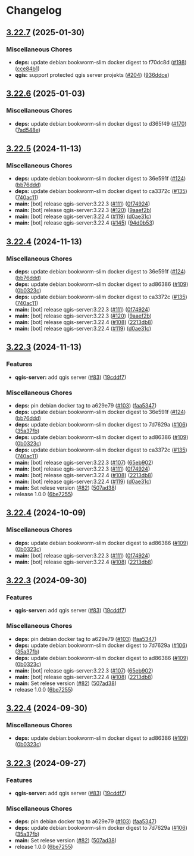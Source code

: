 # Changelog

## [3.22.7](https://github.com/teutonet/oci-images/compare/qgis-server-v3.22.6...qgis-server-v3.22.7) (2025-01-30)


### Miscellaneous Chores

* **deps:** update debian:bookworm-slim docker digest to f70dc8d ([#198](https://github.com/teutonet/oci-images/issues/198)) ([cce84b1](https://github.com/teutonet/oci-images/commit/cce84b18ef0aa1e3f8aca3aad8c5f5d08ea1fd73))
* **qgis:** support protected qgis server projekts ([#204](https://github.com/teutonet/oci-images/issues/204)) ([936ddce](https://github.com/teutonet/oci-images/commit/936ddce2d5789988fe032cad135601c8134d9f38))

## [3.22.6](https://github.com/teutonet/oci-images/compare/qgis-server-v3.22.5...qgis-server-v3.22.6) (2025-01-03)


### Miscellaneous Chores

* **deps:** update debian:bookworm-slim docker digest to d365f49 ([#170](https://github.com/teutonet/oci-images/issues/170)) ([7ad548e](https://github.com/teutonet/oci-images/commit/7ad548e5ddb2e024f718d73abd2b9b18904d615e))

## [3.22.5](https://github.com/teutonet/oci-images/compare/qgis-server-v3.22.4...qgis-server-v3.22.5) (2024-11-13)


### Miscellaneous Chores

* **deps:** update debian:bookworm-slim docker digest to 36e591f ([#124](https://github.com/teutonet/oci-images/issues/124)) ([bb76ddd](https://github.com/teutonet/oci-images/commit/bb76ddd9b0fb8b98caecb786901c35f04aacd843))
* **deps:** update debian:bookworm-slim docker digest to ca3372c ([#135](https://github.com/teutonet/oci-images/issues/135)) ([740ac11](https://github.com/teutonet/oci-images/commit/740ac11fe422523acf6fd64b17cbb955a87d1c4a))
* **main:** [bot] release qgis-server:3.22.3 ([#111](https://github.com/teutonet/oci-images/issues/111)) ([0f74924](https://github.com/teutonet/oci-images/commit/0f74924dd85adbf6071001cb28f923588370dffe))
* **main:** [bot] release qgis-server:3.22.3 ([#120](https://github.com/teutonet/oci-images/issues/120)) ([9aaef2b](https://github.com/teutonet/oci-images/commit/9aaef2babb4dc2069f854a130ff74ce6f5a82819))
* **main:** [bot] release qgis-server:3.22.4 ([#119](https://github.com/teutonet/oci-images/issues/119)) ([d0ae31c](https://github.com/teutonet/oci-images/commit/d0ae31c406fbc6695b8f56c29362dd6bde4c8581))
* **main:** [bot] release qgis-server:3.22.4 ([#145](https://github.com/teutonet/oci-images/issues/145)) ([94d0b53](https://github.com/teutonet/oci-images/commit/94d0b535ec9477812307b10fb955405bb6f0e202))

## [3.22.4](https://github.com/teutonet/oci-images/compare/qgis-server-v3.22.3...qgis-server-v3.22.4) (2024-11-13)


### Miscellaneous Chores

* **deps:** update debian:bookworm-slim docker digest to 36e591f ([#124](https://github.com/teutonet/oci-images/issues/124)) ([bb76ddd](https://github.com/teutonet/oci-images/commit/bb76ddd9b0fb8b98caecb786901c35f04aacd843))
* **deps:** update debian:bookworm-slim docker digest to ad86386 ([#109](https://github.com/teutonet/oci-images/issues/109)) ([0b0323c](https://github.com/teutonet/oci-images/commit/0b0323c1f23e779126dd81c3fe0329e0129c8722))
* **deps:** update debian:bookworm-slim docker digest to ca3372c ([#135](https://github.com/teutonet/oci-images/issues/135)) ([740ac11](https://github.com/teutonet/oci-images/commit/740ac11fe422523acf6fd64b17cbb955a87d1c4a))
* **main:** [bot] release qgis-server:3.22.3 ([#111](https://github.com/teutonet/oci-images/issues/111)) ([0f74924](https://github.com/teutonet/oci-images/commit/0f74924dd85adbf6071001cb28f923588370dffe))
* **main:** [bot] release qgis-server:3.22.3 ([#120](https://github.com/teutonet/oci-images/issues/120)) ([9aaef2b](https://github.com/teutonet/oci-images/commit/9aaef2babb4dc2069f854a130ff74ce6f5a82819))
* **main:** [bot] release qgis-server:3.22.4 ([#108](https://github.com/teutonet/oci-images/issues/108)) ([2213db8](https://github.com/teutonet/oci-images/commit/2213db8443b8ca47fce0c4e5283b2a7aadca64c8))
* **main:** [bot] release qgis-server:3.22.4 ([#119](https://github.com/teutonet/oci-images/issues/119)) ([d0ae31c](https://github.com/teutonet/oci-images/commit/d0ae31c406fbc6695b8f56c29362dd6bde4c8581))

## [3.22.3](https://github.com/teutonet/oci-images/compare/qgis-server-v3.22.5...qgis-server-v3.22.3) (2024-11-13)


### Features

* **qgis-server:** add qgis server ([#83](https://github.com/teutonet/oci-images/issues/83)) ([19cddf7](https://github.com/teutonet/oci-images/commit/19cddf7d4db1e9cd3293340fc75b9a12b0c7b570))


### Miscellaneous Chores

* **deps:** pin debian docker tag to a629e79 ([#103](https://github.com/teutonet/oci-images/issues/103)) ([faa5347](https://github.com/teutonet/oci-images/commit/faa5347fff25f2447ea0dc1a0f57859271a213ce))
* **deps:** update debian:bookworm-slim docker digest to 36e591f ([#124](https://github.com/teutonet/oci-images/issues/124)) ([bb76ddd](https://github.com/teutonet/oci-images/commit/bb76ddd9b0fb8b98caecb786901c35f04aacd843))
* **deps:** update debian:bookworm-slim docker digest to 7d7629a ([#106](https://github.com/teutonet/oci-images/issues/106)) ([35a37fb](https://github.com/teutonet/oci-images/commit/35a37fbca005cb431428421140b745c44fb3470c))
* **deps:** update debian:bookworm-slim docker digest to ad86386 ([#109](https://github.com/teutonet/oci-images/issues/109)) ([0b0323c](https://github.com/teutonet/oci-images/commit/0b0323c1f23e779126dd81c3fe0329e0129c8722))
* **deps:** update debian:bookworm-slim docker digest to ca3372c ([#135](https://github.com/teutonet/oci-images/issues/135)) ([740ac11](https://github.com/teutonet/oci-images/commit/740ac11fe422523acf6fd64b17cbb955a87d1c4a))
* **main:** [bot] release qgis-server:3.22.3 ([#107](https://github.com/teutonet/oci-images/issues/107)) ([65eb902](https://github.com/teutonet/oci-images/commit/65eb902d85e9aa62d0b1799910e10c7d17a848d2))
* **main:** [bot] release qgis-server:3.22.3 ([#111](https://github.com/teutonet/oci-images/issues/111)) ([0f74924](https://github.com/teutonet/oci-images/commit/0f74924dd85adbf6071001cb28f923588370dffe))
* **main:** [bot] release qgis-server:3.22.4 ([#108](https://github.com/teutonet/oci-images/issues/108)) ([2213db8](https://github.com/teutonet/oci-images/commit/2213db8443b8ca47fce0c4e5283b2a7aadca64c8))
* **main:** [bot] release qgis-server:3.22.4 ([#119](https://github.com/teutonet/oci-images/issues/119)) ([d0ae31c](https://github.com/teutonet/oci-images/commit/d0ae31c406fbc6695b8f56c29362dd6bde4c8581))
* **main:** Set relese version ([#82](https://github.com/teutonet/oci-images/issues/82)) ([507ad38](https://github.com/teutonet/oci-images/commit/507ad38b081e0d8b5c0e4e2206c9b751cc141001))
* release 1.0.0 ([6be7255](https://github.com/teutonet/oci-images/commit/6be725545d58cb559c435c759af1f25b69743186))

## [3.22.4](https://github.com/teutonet/oci-images/compare/qgis-server-v3.22.3...qgis-server-v3.22.4) (2024-10-09)


### Miscellaneous Chores

* **deps:** update debian:bookworm-slim docker digest to ad86386 ([#109](https://github.com/teutonet/oci-images/issues/109)) ([0b0323c](https://github.com/teutonet/oci-images/commit/0b0323c1f23e779126dd81c3fe0329e0129c8722))
* **main:** [bot] release qgis-server:3.22.3 ([#111](https://github.com/teutonet/oci-images/issues/111)) ([0f74924](https://github.com/teutonet/oci-images/commit/0f74924dd85adbf6071001cb28f923588370dffe))
* **main:** [bot] release qgis-server:3.22.4 ([#108](https://github.com/teutonet/oci-images/issues/108)) ([2213db8](https://github.com/teutonet/oci-images/commit/2213db8443b8ca47fce0c4e5283b2a7aadca64c8))

## [3.22.3](https://github.com/teutonet/oci-images/compare/qgis-server-v3.22.4...qgis-server-v3.22.3) (2024-09-30)


### Features

* **qgis-server:** add qgis server ([#83](https://github.com/teutonet/oci-images/issues/83)) ([19cddf7](https://github.com/teutonet/oci-images/commit/19cddf7d4db1e9cd3293340fc75b9a12b0c7b570))


### Miscellaneous Chores

* **deps:** pin debian docker tag to a629e79 ([#103](https://github.com/teutonet/oci-images/issues/103)) ([faa5347](https://github.com/teutonet/oci-images/commit/faa5347fff25f2447ea0dc1a0f57859271a213ce))
* **deps:** update debian:bookworm-slim docker digest to 7d7629a ([#106](https://github.com/teutonet/oci-images/issues/106)) ([35a37fb](https://github.com/teutonet/oci-images/commit/35a37fbca005cb431428421140b745c44fb3470c))
* **deps:** update debian:bookworm-slim docker digest to ad86386 ([#109](https://github.com/teutonet/oci-images/issues/109)) ([0b0323c](https://github.com/teutonet/oci-images/commit/0b0323c1f23e779126dd81c3fe0329e0129c8722))
* **main:** [bot] release qgis-server:3.22.3 ([#107](https://github.com/teutonet/oci-images/issues/107)) ([65eb902](https://github.com/teutonet/oci-images/commit/65eb902d85e9aa62d0b1799910e10c7d17a848d2))
* **main:** [bot] release qgis-server:3.22.4 ([#108](https://github.com/teutonet/oci-images/issues/108)) ([2213db8](https://github.com/teutonet/oci-images/commit/2213db8443b8ca47fce0c4e5283b2a7aadca64c8))
* **main:** Set relese version ([#82](https://github.com/teutonet/oci-images/issues/82)) ([507ad38](https://github.com/teutonet/oci-images/commit/507ad38b081e0d8b5c0e4e2206c9b751cc141001))
* release 1.0.0 ([6be7255](https://github.com/teutonet/oci-images/commit/6be725545d58cb559c435c759af1f25b69743186))

## [3.22.4](https://github.com/teutonet/oci-images/compare/qgis-server-v3.22.3...qgis-server-v3.22.4) (2024-09-30)


### Miscellaneous Chores

* **deps:** update debian:bookworm-slim docker digest to ad86386 ([#109](https://github.com/teutonet/oci-images/issues/109)) ([0b0323c](https://github.com/teutonet/oci-images/commit/0b0323c1f23e779126dd81c3fe0329e0129c8722))

## [3.22.3](https://github.com/teutonet/oci-images/compare/qgis-server-v3.38.3...qgis-server-v3.22.3) (2024-09-27)


### Features

* **qgis-server:** add qgis server ([#83](https://github.com/teutonet/oci-images/issues/83)) ([19cddf7](https://github.com/teutonet/oci-images/commit/19cddf7d4db1e9cd3293340fc75b9a12b0c7b570))


### Miscellaneous Chores

* **deps:** pin debian docker tag to a629e79 ([#103](https://github.com/teutonet/oci-images/issues/103)) ([faa5347](https://github.com/teutonet/oci-images/commit/faa5347fff25f2447ea0dc1a0f57859271a213ce))
* **deps:** update debian:bookworm-slim docker digest to 7d7629a ([#106](https://github.com/teutonet/oci-images/issues/106)) ([35a37fb](https://github.com/teutonet/oci-images/commit/35a37fbca005cb431428421140b745c44fb3470c))
* **main:** Set relese version ([#82](https://github.com/teutonet/oci-images/issues/82)) ([507ad38](https://github.com/teutonet/oci-images/commit/507ad38b081e0d8b5c0e4e2206c9b751cc141001))
* release 1.0.0 ([6be7255](https://github.com/teutonet/oci-images/commit/6be725545d58cb559c435c759af1f25b69743186))
